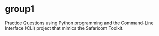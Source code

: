 # group1
Practice Questions using Python programming and the Command-Line Interface (CLI) project that mimics the Safaricom Toolkit. 
